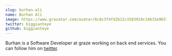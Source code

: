 ```yaml
---
slug: burhan-ali
name: Burhan Ali
image: https://www.gravatar.com/avatar/6c8c3f4fd2b12c1583919c14633e9657?s=250&d=mm&r=x
twitter: biggianteye
github: biggianteye
---
```


Burhan is a Software Developer at graze working on back end services. You can follow him on <a href="https://twitter.com/biggianteye">twitter</a>.
